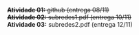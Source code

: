 ~~**Atividade 01:** github (entrega 08/11)~~      
~~**Atividade 02:** subredes1.pdf (entrega 10/11)~~      
**Atividade 03:** subredes2.pdf (entrega 12/11)  
